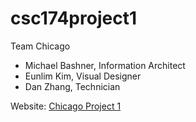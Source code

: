 # csc174project1
Team Chicago

- Michael Bashner, Information Architect
- Eunlim Kim, ﻿﻿Visual Designer
- Dan Zhang, Technician

Website:  [Chicago Project 1](http://csc174.org/project1/chicago/)
